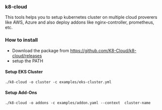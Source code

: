 ### k8-cloud

This tools helps you to setup kubernetes cluster on multiple cloud proverers like AWS, Azure and also deploy addons like nginx-controller, prometheus, etc.


### How to install
* Download the package from https://github.com/K8-Cloud/k8-cloud/releases
* setup the PATH

#### Setup EKS Cluster
```
./k8-cloud -o cluster -c examples/eks-cluster.yml
```
#### Setup Add-Ons
```
./k8-cloud -o addons -c examples/addon.yaml --context  cluster-name
``` 